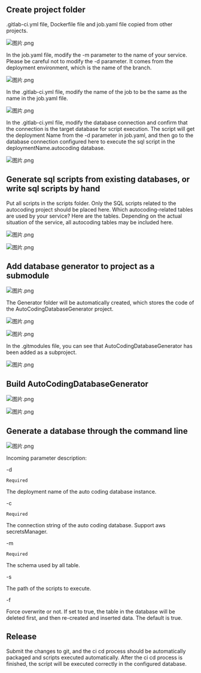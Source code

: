 ## Create project folder 

.gitlab-ci.yml file, Dockerfile file and job.yaml file copied from other projects.

![图片.png](/.attachments/图片-d1c785e7-e1ea-45c2-9c38-a96285c6eefb.png)

In the job.yaml file, modify the -m parameter to the name of your service. Please be careful not to modify the -d parameter. It comes from the deployment environment, which is the name of the branch. 

![图片.png](/.attachments/图片-66bdec23-ccbd-4373-aca0-94210d32257e.png)

In the .gitlab-ci.yml file, modify the name of the job to be the same as the name in the job.yaml file.

![图片.png](/.attachments/图片-32345c67-76ec-4d02-afa1-4ae0ca65192d.png)

In the .gitlab-ci.yml file, modify the database connection and confirm that the connection is the target database for script execution. The script will get the deployment Name from the -d parameter in job.yaml, and then go to the database connection configured here to execute the sql script in the deploymentName.autocoding database.

![图片.png](/.attachments/图片-bb27d33e-842d-47b3-80fc-5eeab8219cf7.png)

## Generate sql scripts from existing databases, or write sql scripts by hand

Put all scripts in the scripts folder. Only the SQL scripts related to the autocoding project should be placed here. Which autocoding-related tables are used by your service? Here are the tables. Depending on the actual situation of the service, all autocoding tables may be included here. 

![图片.png](/.attachments/图片-00be3ab7-8b02-44af-96ec-0a7f763fc539.png)

![图片.png](/.attachments/图片-fa4c92d0-f19d-4f1c-b1ec-cf07f59682e2.png)

## Add database generator to project as a submodule

![图片.png](/.attachments/图片-c01956c4-74d9-4b1f-adac-910443bc9ed8.png)

The Generator folder will be automatically created, which stores the code of the AutoCodingDatabaseGenerator project. 

![图片.png](/.attachments/图片-43b96924-d1b3-4a3c-b48c-6de64c5e76ec.png)

![图片.png](/.attachments/图片-6eb79f5e-1b65-47ab-a6ec-faf1163876b2.png)

In the .gitmodules file, you can see that AutoCodingDatabaseGenerator has been added as a subproject.

![图片.png](/.attachments/图片-293d897d-c29c-4b3b-b82d-b21992097814.png)

## Build AutoCodingDatabaseGenerator

![图片.png](/.attachments/图片-5d0bd263-4a5d-4bda-967d-bdbb47a1954d.png)

![图片.png](/.attachments/图片-defe09fd-31dd-4337-83db-5faf0b9de748.png)

## Generate a database through the command line 

![图片.png](/.attachments/图片-2508a21c-e01e-4283-b04b-7cc406e817ea.png)

Incoming parameter description: 

-d

`Required`

The deployment name of the auto coding database instance.

-c

`Required`

The connection string of the auto coding database. Support aws secretsManager.

-m

`Required`

The schema used by all table. 

-s

The path of the scripts to execute.

-f

Force overwrite or not. If set to true, the table in the database will be deleted first, and then re-created and inserted data. The default is true. 

## Release

Submit the changes to git, and the ci cd process should be automatically packaged and scripts executed automatically. After the ci cd process is finished, the script will be executed correctly in the configured database. 